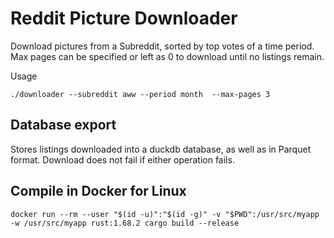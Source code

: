 # Reddit Picture Downloader

Download pictures from a Subreddit, 
sorted by top votes of a time period. 
Max pages can be specified or left as 0 to download until no listings remain.

Usage
```
./downloader --subreddit aww --period month  --max-pages 3
```

## Database export
Stores listings downloaded into a duckdb database, as well as in Parquet format.
Download does not fail if either operation fails.

## Compile in Docker for Linux
```
docker run --rm --user "$(id -u)":"$(id -g)" -v "$PWD":/usr/src/myapp -w /usr/src/myapp rust:1.68.2 cargo build --release
```
